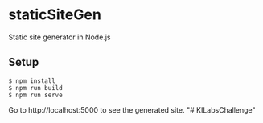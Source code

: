 # staticSiteGen

Static site generator in Node.js

## Setup

```console
$ npm install
$ npm run build
$ npm run serve
```

Go to http://localhost:5000 to see the generated site.
"# KILabsChallenge" 
